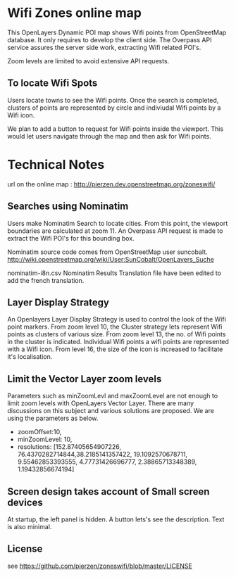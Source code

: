 Wifi Zones online map
=====================

This OpenLayers Dynamic POI map shows Wifi points from OpenStreetMap database. It only requires to develop the client side. The Overpass API service assures the server side work, extracting Wifi related POI's.

Zoom levels are limited to avoid extensive API requests.

To locate Wifi Spots
--------------------

Users locate towns to see the Wifi points. Once the search is completed, clusters of points are represented by circle and indiviudal Wifi points by a Wifi icon.

We plan to add a button to request for Wifi points inside the viewport. This would let users navigate through the map and then ask for Wifi points.

Technical Notes
=================

url on the online map : http://pierzen.dev.openstreetmap.org/zoneswifi/

Searches using Nominatim
------------------------

Users make Nominatim Search to locate cities. From this point, the viewport boundaries are calculated at zoom 11. An Overpass API request is made to extract the Wifi POI's for this bounding box.

Nominatim source code comes from OpenStreetMap user suncobalt.
http://wiki.openstreetmap.org/wiki/User:SunCobalt/OpenLayers_Suche

nominatim-i8n.csv Nominatim Results Translation file have been edited to add the french translation.


Layer Display Strategy
----------------------

An Openlayers Layer Display Strategy is used to control the look of the Wifi point markers.  From zoom level 10, the Cluster strategy lets represent Wifi points as clusters of various size. From zoom level 13, the no. of Wifi points in the cluster is indicated. Individual Wifi points a wifi points are represented with a Wifi icon. From level 16, the size of the icon is increased to facilitate it's localisation.

Limit the Vector Layer zoom levels
----------------------------------

Parameters such as minZoomLevl and maxZoomLevel are not enough to limit zoom levels with OpenLayers Vector Layer. There are many discussions on this subject and various solutions are proposed. We are using the parameters as below.

*	zoomOffset:10,
*	minZoomLevel: 10,
*	resolutions: [152.87405654907226, 76.4370282714844,38.2185141357422, 19.1092570678711, 9.55462853393555, 4.77731426696777, 2.38865713348389, 1.19432856674194]

Screen design takes account of Small screen devices
---------------------------------------------------

At startup, the left panel is hidden. A button lets's see the description. Text is also minimal.

License
-------
see https://github.com/pierzen/zoneswifi/blob/master/LICENSE

